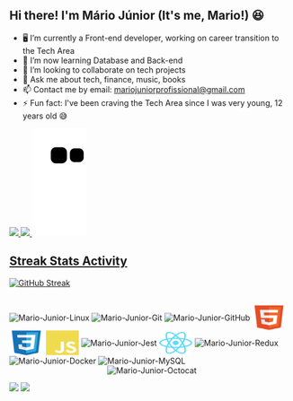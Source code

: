 ## Hi there! I'm Mário Júnior (It's me, Mario!) 😆

- 🖥️ I’m currently a Front-end developer, working on career transition to the Tech Area
- 🌱 I’m now learning Database and Back-end
- 👀 I’m looking to collaborate on tech projects
- 💬 Ask me about tech, finance, music, books
- 📫 Contact me by email: mariojuniorprofissional@gmail.com
- ⚡ Fun fact: I've been craving the Tech Area since I was very young, 12 years old 😅

<div>
  <a href="https://github.com/Mario-Junior">
  <img height="170em" src="https://github-readme-stats.vercel.app/api?username=Mario-Junior&show_icons=true&theme=default&include_all_commits=true&count_private=true"/>
  <img height="170em" src="https://github-readme-stats.vercel.app/api/top-langs/?username=Mario-Junior&layout=compact&langs_count=7&theme=default"/>
  <img src="https://github.com/Mario-Junior/Mario-Junior/blob/output/github-contribution-grid-snake.svg" />
</div>

  ## Streak Stats Activity
  [![GitHub Streak](http://github-readme-streak-stats.herokuapp.com?user=Mario-Junior&theme=default&date_format=M%20j%5B%2C%20Y%5D)](https://git.io/streak-stats)

<div style="display: inline_block"><br>
  <img align="center" alt="Mario-Junior-Linux" height="45" width="60" src="https://cdn.jsdelivr.net/gh/devicons/devicon/icons/linux/linux-original.svg" />
  <img align="center" alt="Mario-Junior-Git" height="45" width="60" src="https://cdn.jsdelivr.net/gh/devicons/devicon/icons/git/git-original.svg" />
  <img align="center" alt="Mario-Junior-GitHub" height="45" width="60" src="https://cdn.jsdelivr.net/gh/devicons/devicon/icons/github/github-original.svg" />
  <img align="center" alt="Mario-Junior-HTML" height="45" width="60" src="https://raw.githubusercontent.com/devicons/devicon/master/icons/html5/html5-original.svg" />
  <img align="center" alt="Mario-Junior-CSS" height="45" width="60" src="https://raw.githubusercontent.com/devicons/devicon/master/icons/css3/css3-original.svg" />
  <img align="center" alt="Mario-Junior-JS" height="45" width="60" src="https://raw.githubusercontent.com/devicons/devicon/master/icons/javascript/javascript-plain.svg" />
  <img align="center" alt="Mario-Junior-Jest" height="45" width="60" src="https://cdn.jsdelivr.net/gh/devicons/devicon/icons/jest/jest-plain.svg" />
  <img align="center" alt="Mario-Junior-React" height="45" width="60" src="https://raw.githubusercontent.com/devicons/devicon/master/icons/react/react-original.svg">
  <img align="center" alt="Mario-Junior-Redux" height="45" width="60" src="https://cdn.jsdelivr.net/gh/devicons/devicon/icons/redux/redux-original.svg" />
  <img align="center" alt="Mario-Junior-Docker" height="45" width="60" src="https://cdn.jsdelivr.net/gh/devicons/devicon/icons/docker/docker-original-wordmark.svg" />
  <img align="center" alt="Mario-Junior-MySQL" height="45" width="60" src="https://cdn.jsdelivr.net/gh/devicons/devicon/icons/mysql/mysql-original-wordmark.svg" />
  <img align="right" alt="Mario-Junior-Octocat" height="300" width="330" src="https://user-images.githubusercontent.com/89809954/164816186-a78a193f-446b-4273-b560-88149751c9ff.png" />
</div>
  
##

<div>
  <a href="https://www.linkedin.com/in/mariojr" target="_blank"><img src="https://img.shields.io/badge/LinkedIn-0077B5?style=for-the-badge&logo=linkedin&logoColor=white" target="_blank"></a>
  <a href = "mailto:mariojuniorprofissional@gmail.com"><img src="https://img.shields.io/badge/Gmail-D14836?style=for-the-badge&logo=gmail&logoColor=white" target="_blank"></a>
</div>
